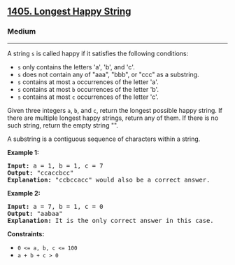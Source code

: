 <h2><a href="https://leetcode.com/problems/longest-happy-string">1405. Longest Happy String</a></h2>
<h3>Medium</h3>
<hr>
<p>A string <code>s</code> is called happy if it satisfies the following conditions:</p>
<ul>
<li><code>s</code> only contains the letters 'a', 'b', and 'c'.</li>
<li><code>s</code> does not contain any of "aaa", "bbb", or "ccc" as a substring.</li>
<li><code>s</code> contains at most <code>a</code> occurrences of the letter 'a'.</li>
<li><code>s</code> contains at most <code>b</code> occurrences of the letter 'b'.</li>
<li><code>s</code> contains at most <code>c</code> occurrences of the letter 'c'.</li>
</ul>
<p>Given three integers <code>a</code>, <code>b</code>, and <code>c</code>, return the longest possible happy string. If there are multiple longest happy strings, return any of them. If there is no such string, return the empty string "".</p>

<p>A substring is a contiguous sequence of characters within a string.</p>

<p><strong>Example 1:</strong></p>
<pre>
<strong>Input:</strong> a = 1, b = 1, c = 7
<strong>Output:</strong> "ccaccbcc"
<strong>Explanation:</strong> "ccbccacc" would also be a correct answer.
</pre>

<p><strong>Example 2:</strong></p>
<pre>
<strong>Input:</strong> a = 7, b = 1, c = 0
<strong>Output:</strong> "aabaa"
<strong>Explanation:</strong> It is the only correct answer in this case.
</pre>

<p><strong>Constraints:</strong></p>
<ul>
<li><code>0 <= a, b, c <= 100</code></li>
<li><code>a + b + c > 0</code></li>
</ul>
